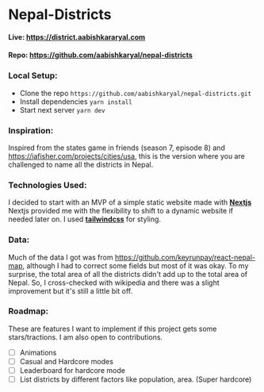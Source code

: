 # Nepal-Districts

#### Live: <https://district.aabishkararyal.com>
#### Repo: <https://github.com/aabishkaryal/nepal-districts>

### Local Setup:
- Clone the repo
	`https://github.com/aabishkaryal/nepal-districts.git`
- Install dependencies
	`yarn install`
- Start next server
	`yarn dev`

### Inspiration:

Inspired from the states game in friends (season 7, episode 8) and <https://iafisher.com/projects/cities/usa>, this is the version where you are challenged to name all the districts in Nepal.

### Technologies Used:

I decided to start with an MVP of a simple static website made with **[Nextjs](https://nextjs.org)** Nextjs provided me with the flexibility to shift to a dynamic website if needed later on. I used **[tailwindcss](https://tailwindcss.com)** for styling.

### Data:
Much of the data I got was from <https://github.com/keyrunpay/react-nepal-map>, although I had to correct some fields but most of it was okay. To my surprise, the total area of all the districts didn't add up to the total area of Nepal. So, I cross-checked with wikipedia and there was a slight improvement but it's still a little bit off.

### Roadmap:
These are features I want to implement if this project gets some stars/tractions. I am also open to contributions.

- [ ] Animations
- [ ] Casual and Hardcore modes
- [ ] Leaderboard for hardcore mode
- [ ] List districts by different factors like population, area. (Super hardcore)